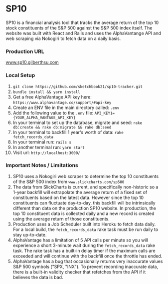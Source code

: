 # SP10

SP10 is a financial analysis tool that tracks the average return of the top 10 stock constituents of the S&P 500 against the S&P 500 index itself. The website was built with React and Rails and uses the AlphaVantange API and web scraping via Nokogiri to fetch data on a daily basis.

### Production URL

www.sp10.gilberthsu.com

### Local Setup

1. `git clone https://github.com/sketchbook21/sp10-tracker.git`
2. `bundle install && yarn install`
3. Get a free AlphaVantage API key here: `https://www.alphavantage.co/support/#api-key`
4. Create an ENV file in the main directory called: `.env`
5. Add the following value to the `.env` file: `API_KEY1={YOUR_ALPHA_VANTAGE_API_KEY}`
6. In your terminal to set up the database, migrate and seed: `rake db:create && rake db:migrate && rake db:seed`
7. In your terminal to backfill 1 year's worth of data: `rake fetch_records_data`
8. In your terminal run: `rails s`
9. In another terminal run: `yarn start`
10. Visit url: `http://localhost:3000/`

### Important Notes / Limitations

1. SP10 uses a Nokogiri web scraper to determine the top 10 constituents of the S&P 500 index from `www.slickcharts.com/sp500`
2. The data from SlickCharts is current, and specifically non-historic so a 1-year backfill will extrapolate the average return of a fixed set of constituents based on the latest data. However since the top 10 constituents can fluctuate day-to-day, this backfill will be intrinsically different than data on the production SP10 website. In production, the top 10 constituent data is collected daily and a new record is created using the average return of those constituents.
3. Production uses a Job Scheduler built into Heroku to fetch data daily. For a local build, the `fetch_records_data` rake task must be run daily to stay up-to-date.
4. AlphaVantage has a limitation of 5 API calls per minute so you will experience a short 3-minute wait during the `fetch_records_data` rake task. The rake task has a built-in delay timer if the maximum calls are exceeded and will continue with the backfill once the throttle has ended.
5. AlphaVantage has a bug that occasionally returns very inaccurate values S&P 500 symbols ("SPX, "INX"). To prevent recording inaccurate data, there is a built-in validity checker that refetches from the API if it believes the data is bad.

